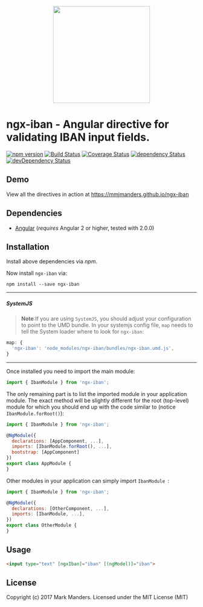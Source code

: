 <p align="center">
  <img height="256px" width="256px" style="text-align: center;" src="https://cdn.rawgit.com/mmjmanders/ngx-iban/master/demo/src/assets/logo.svg">
</p>

# ngx-iban - Angular directive for validating IBAN input fields.

[![npm version](https://badge.fury.io/js/ngx-iban.svg)](https://badge.fury.io/js/ngx-iban)
[![Build Status](https://travis-ci.org/mmjmanders/ngx-iban.svg?branch=master)](https://travis-ci.org/mmjmanders/ngx-iban)
[![Coverage Status](https://coveralls.io/repos/github/mmjmanders/ngx-iban/badge.svg?branch=master)](https://coveralls.io/github/mmjmanders/ngx-iban?branch=master)
[![dependency Status](https://david-dm.org/mmjmanders/ngx-iban/status.svg)](https://david-dm.org/mmjmanders/ngx-iban)
[![devDependency Status](https://david-dm.org/mmjmanders/ngx-iban/dev-status.svg?branch=master)](https://david-dm.org/mmjmanders/ngx-iban#info=devDependencies)

## Demo

View all the directives in action at https://mmjmanders.github.io/ngx-iban

## Dependencies
* [Angular](https://angular.io) (*requires* Angular 2 or higher, tested with 2.0.0)

## Installation
Install above dependencies via *npm*. 

Now install `ngx-iban` via:
```shell
npm install --save ngx-iban
```

---
##### SystemJS
>**Note**:If you are using `SystemJS`, you should adjust your configuration to point to the UMD bundle.
In your systemjs config file, `map` needs to tell the System loader where to look for `ngx-iban`:
```js
map: {
  'ngx-iban': 'node_modules/ngx-iban/bundles/ngx-iban.umd.js',
}
```
---

Once installed you need to import the main module:
```js
import { IbanModule } from 'ngx-iban';
```
The only remaining part is to list the imported module in your application module. The exact method will be slightly
different for the root (top-level) module for which you should end up with the code similar to (notice `IbanModule.forRoot()`):
```js
import { IbanModule } from 'ngx-iban';

@NgModule({
  declarations: [AppComponent, ...],
  imports: [IbanModule.forRoot(), ...],  
  bootstrap: [AppComponent]
})
export class AppModule {
}
```

Other modules in your application can simply import `IbanModule `:

```js
import { IbanModule } from 'ngx-iban';

@NgModule({
  declarations: [OtherComponent, ...],
  imports: [IbanModule, ...], 
})
export class OtherModule {
}
```

## Usage

```html
<input type="text" [ngxIban]="iban" [(ngModel)]="iban">
```


## License

Copyright (c) 2017 Mark Manders. Licensed under the MIT License (MIT)

